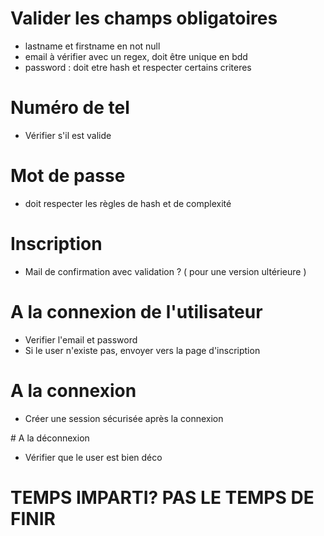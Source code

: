 # Valider les champs obligatoires

- lastname et firstname en not null
- email à vérifier avec un regex, doit être unique en bdd
- password : doit etre hash et respecter certains criteres

# Numéro de tel
- Vérifier s'il est valide

# Mot de passe 
- doit respecter les règles de hash et de complexité

# Inscription
- Mail de confirmation avec validation ? ( pour une version ultérieure )

# A la connexion de l'utilisateur
- Verifier l'email et password
- Si le user n'existe pas, envoyer vers la page d'inscription

# A la connexion 
- Créer une session sécurisée après la connexion

# A la déconnexion
- Vérifier que le user est bien déco

# TEMPS IMPARTI? PAS LE TEMPS DE FINIR